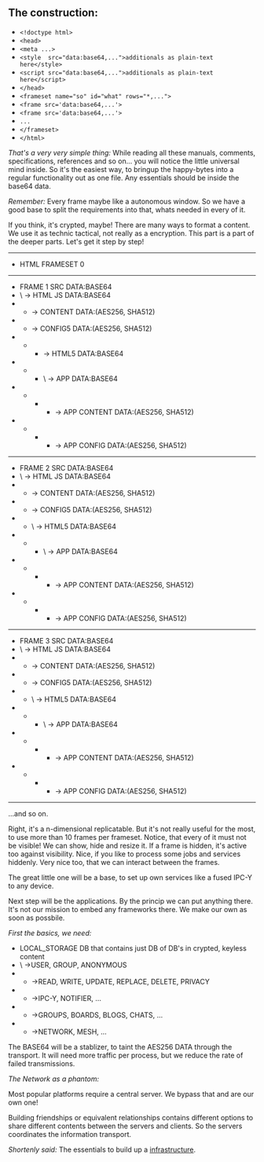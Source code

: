 ## The construction: ##

- `<!doctype html>`
- `<head>`
- `<meta ...>`
- `<style  src="data:base64,...">additionals as plain-text here</style>`
- `<script src="data:base64,...">additionals as plain-text here</script>`
- `</head>`
- `<frameset name="so" id="what" rows="*,...">`
- `<frame src='data:base64,...'>`
- `<frame src='data:base64,...'>`
- `...`
- `</frameset>`
- `</html>`

*That's a very very simple thing:* While reading all these manuals, comments, specifications, references and so on... you will notice the little universal mind inside. So it's the easiest way, to bringup the happy-bytes into a regular functionality out as one file. Any essentials should be inside the base64 data. 

*Remember:* Every frame maybe like a autonomous window. So we have a good base to split the requirements into that, whats needed in every of it. 

If you think, it's crypted, maybe! There are many ways to format a content. We use it as technic tactical, not really as a encryption. This part is a part of the deeper parts. Let's get it step by step! 

---

- HTML FRAMESET 0

---

- FRAME 1 SRC DATA:BASE64
- \ -> HTML JS DATA:BASE64
- - -> CONTENT DATA:(AES256, SHA512)
- - -> CONFIG5 DATA:(AES256, SHA512)
- - - -> HTML5 DATA:BASE64
- - - \ -> APP DATA:BASE64
- - - - -> APP CONTENT DATA:(AES256, SHA512)
- - - - -> APP CONFIG DATA:(AES256, SHA512)

---

- FRAME 2 SRC DATA:BASE64
- \ -> HTML JS DATA:BASE64
- - -> CONTENT DATA:(AES256, SHA512)
- - -> CONFIG5 DATA:(AES256, SHA512)
- - \ -> HTML5 DATA:BASE64
- - - \ -> APP DATA:BASE64
- - - - -> APP CONTENT DATA:(AES256, SHA512)
- - - - -> APP CONFIG DATA:(AES256, SHA512)

---

- FRAME 3 SRC DATA:BASE64
- \ -> HTML JS DATA:BASE64
- - -> CONTENT DATA:(AES256, SHA512)
- - -> CONFIG5 DATA:(AES256, SHA512)
- - \ -> HTML5 DATA:BASE64
- - - \ -> APP DATA:BASE64
- - - - -> APP CONTENT DATA:(AES256, SHA512)
- - - - -> APP CONFIG DATA:(AES256, SHA512)

---

...and so on. 

Right, it's a n-dimensional replicatable. But it's not really useful for the most, to use more than 10 frames per frameset. Notice, that every of it must not be visible! We can show, hide and resize it. If a frame is hidden, it's active too against visibility. Nice, if you like to process some jobs and services hiddenly. Very nice too, that we can interact between the frames. 

The great little one will be a base, to set up own services like a fused IPC-Y to any device. 

Next step will be the applications. By the princip we can put anything there. It's not our mission to embed any frameworks there. We make our own as soon as possbile. 

*First the basics, we need:*
- LOCAL_STORAGE DB that contains just DB of DB's in crypted, keyless content
- \ ->USER, GROUP, ANONYMOUS
- - ->READ, WRITE, UPDATE, REPLACE, DELETE, PRIVACY
- - ->IPC-Y, NOTIFIER, ...
- - ->GROUPS, BOARDS, BLOGS, CHATS, ...
- - ->NETWORK, MESH, ...

The BASE64 will be a stablizer, to taint the AES256 DATA through the transport. It will need more traffic per process, but we reduce the rate of failed transmissions.

*The Network as a phantom:*

Most popular platforms require a central server. We bypass that and are our own one! 

Building friendships or equivalent relationships contains different options to share different contents between the servers and clients. So the servers coordinates the information transport. 

*Shortenly said:* The essentials to build up a [infrastructure](https://mainstream0815.github.io/SE-TT-VBOOOPS/).
